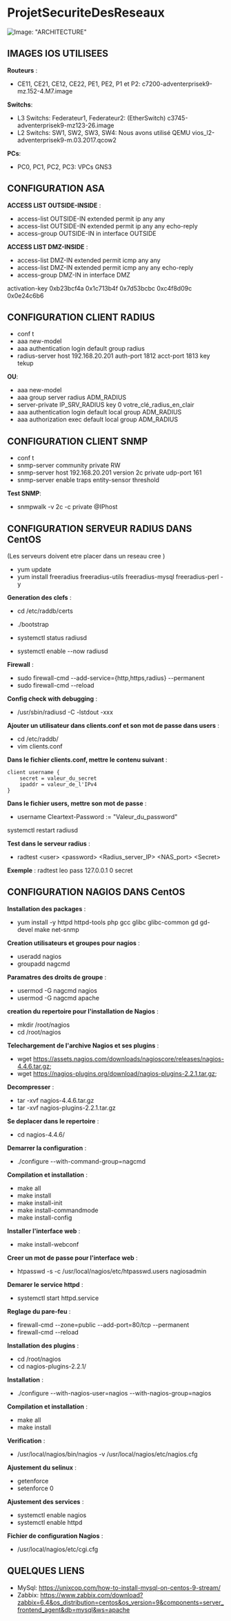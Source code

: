 # ProjetSecuriteDesReseaux

![Image: "ARCHITECTURE"](./ARCHITECTURE.png)

## IMAGES IOS UTILISEES

**Routeurs** :

- CE11, CE21, CE12, CE22, PE1, PE2, P1 et P2: c7200-adventerprisek9-mz.152-4.M7.image

**Switchs**:

- L3 Switchs: Federateur1, Federateur2: (EtherSwitch) c3745-adventerprisek9-mz123-26.image
- L2 Switchs: SW1, SW2, SW3, SW4: Nous avons utilisé QEMU vios_l2-adventerprisek9-m.03.2017.qcow2

**PCs**:

- PC0, PC1, PC2, PC3: VPCs GNS3

## CONFIGURATION ASA

**ACCESS LIST OUTSIDE-INSIDE** :

- access-list OUTSIDE-IN extended permit ip any any
- access-list OUTSIDE-IN extended permit ip any any echo-reply
- access-group OUTSIDE-IN in interface OUTSIDE

**ACCESS LIST DMZ-INSIDE** :

- access-list DMZ-IN extended permit icmp any any
- access-list DMZ-IN extended permit icmp any any echo-reply
- access-group DMZ-IN in interface DMZ

activation-key 0xb23bcf4a 0x1c713b4f 0x7d53bcbc 0xc4f8d09c 0x0e24c6b6

## CONFIGURATION CLIENT RADIUS

- conf t
- aaa new-model
- aaa authentication login default group radius
- radius-server host 192.168.20.201 auth-port 1812 acct-port 1813 key tekup

**OU**:

- aaa new-model
- aaa group server radius ADM_RADIUS
- server-private IP_SRV_RADIUS key 0 votre_clé_radius_en_clair
- aaa authentication login default local group ADM_RADIUS
- aaa authorization exec default local group ADM_RADIUS

## CONFIGURATION CLIENT SNMP

- conf t
- snmp-server community private RW
- snmp-server host 192.168.20.201 version 2c private udp-port 161
- snmp-server enable traps entity-sensor threshold

**Test SNMP**:

- snmpwalk -v 2c -c private @IPhost

## CONFIGURATION SERVEUR RADIUS DANS CentOS

(Les serveurs doivent etre placer dans un reseau cree )

- yum update
- yum install freeradius freeradius-utils freeradius-mysql freeradius-perl -y

**Generation des clefs** :

- cd  /etc/raddb/certs
- ./bootstrap

- systemctl status radiusd
- systemctl enable --now radiusd

**Firewall** :

- sudo firewall-cmd --add-service={http,https,radius} --permanent
- sudo firewall-cmd --reload

**Config check with debugging** :

- /usr/sbin/radiusd -C -lstdout -xxx

**Ajouter un utilisateur dans clients.conf et son mot de passe dans users** :

- cd /etc/raddb/
- vim clients.conf

**Dans le fichier clients.conf, mettre le contenu suivant** :

	client username {
	    secret = valeur_du_secret
	    ipaddr = valeur_de_l'IPv4
	}

**Dans le fichier users, mettre son mot de passe** :

- username Cleartext-Password := "Valeur_du_password"

systemctl restart radiusd

**Test dans le serveur radius** :

- radtest  \<user>  \<password>  <Radius_server_IP>  <NAS_port> \<Secret>

**Exemple** : radtest leo pass 127.0.0.1 0 secret

## CONFIGURATION NAGIOS DANS CentOS

**Installation des packages** :

- yum install -y httpd httpd-tools php gcc glibc glibc-common gd gd-devel make net-snmp

**Creation utilisateurs et groupes pour nagios** :

- useradd nagios
- groupadd nagcmd

**Paramatres des droits de groupe** :

- usermod -G nagcmd nagios
- usermod -G nagcmd apache

**creation du repertoire pour l'installation de Nagios** :

- mkdir /root/nagios
- cd /root/nagios

**Telechargement de l'archive Nagios et ses plugins** :

- wget <https://assets.nagios.com/downloads/nagioscore/releases/nagios-4.4.6.tar.gz>;
- wget <https://nagios-plugins.org/download/nagios-plugins-2.2.1.tar.gz>;

**Decompresser** :

- tar -xvf nagios-4.4.6.tar.gz
- tar -xvf nagios-plugins-2.2.1.tar.gz

**Se deplacer dans le repertoire** :

- cd nagios-4.4.6/

**Demarrer la configuration** :

- ./configure --with-command-group=nagcmd

**Compilation et installation** :

- make all
- make install
- make install-init
- make install-commandmode
- make install-config

**Installer l'interface web** :

- make install-webconf

**Creer un mot de passe pour l'interface web** :

- htpasswd -s -c /usr/local/nagios/etc/htpasswd.users nagiosadmin

**Demarer le service httpd** :

- systemctl start httpd.service

**Reglage du pare-feu** :

- firewall-cmd --zone=public --add-port=80/tcp --permanent
- firewall-cmd --reload

**Installation des plugins** :

- cd /root/nagios
- cd nagios-plugins-2.2.1/

**Installation** :

- ./configure --with-nagios-user=nagios --with-nagios-group=nagios

**Compilation et installation** :

- make all
- make install

**Verification** :

- /usr/local/nagios/bin/nagios -v /usr/local/nagios/etc/nagios.cfg

**Ajustement du selinux** :

- getenforce
- setenforce 0

**Ajustement des services** :

- systemctl enable nagios
- systemctl enable httpd

**Fichier de configuration Nagios** :

- /usr/local/nagios/etc/cgi.cfg

## QUELQUES LIENS

- MySql: <https://unixcop.com/how-to-install-mysql-on-centos-9-stream/>
- Zabbix: <https://www.zabbix.com/download?zabbix=6.4&os_distribution=centos&os_version=9&components=server_frontend_agent&db=mysql&ws=apache>
